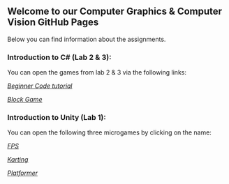 ## Welcome to our Computer Graphics & Computer Vision GitHub Pages

Below you can find information about the assignments.

### Introduction to C# (Lab 2 & 3): 
You can open the games from lab 2 & 3 via the following links:

[*Beginner Code tutorial*](https://veronners.github.io/CGCV11/BeginnerCodeLab2/index.html)

[*Block Game*](https://veronners.github.io/CGCV11/BlockGame/index.html)

### Introduction to Unity (Lab 1): 
You can open the following three microgames by clicking on the name:

[*FPS*](https://veronners.github.io/CGCV11/FPS/index.html)

[*Karting*](https://veronners.github.io/CGCV11/Karting/index.html)

[*Platformer*](https://veronners.github.io/CGCV11/Platformer/index.html)
